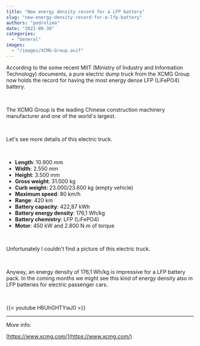 ```yaml
---
title: "New energy density record for a LFP battery"
slug: "new-energy-density-record-for-a-lfp-battery"
authors: "pedrolima"
date: "2021-09-30"
categories:
  - "General"
images:
  - "/images/XCMG-Group.avif"
---
```


According to the some recent MIIT (Ministry of Industry and Information Technology) documents, a pure electric dump truck from the XCMG Group now holds the record for having the most energy dense LFP (LiFePO4) battery.

 

The XCMG Group is the leading Chinese construction machinery manufacturer and one of the world's largest.

 

Let's see more details of this electric truck.

 

- **Length**: 10.900 mm
- **Width**: 2.550 mm
- **Height**: 3.500 mm
- **Gross weight**: 31.000 kg
- **Curb weight:** 23.000/23.600 kg (empty vehicle)
- **Maximum speed**: 80 km/h
- **Range**: 420 km
- **Battery capacity**: 422,87 kWh
- **Battery energy density**: 176,1 Wh/kg
- **Battery chemistry**: LFP (LiFePO4)
- **Motor**: 450 kW and 2.800 N.m of torque

 

Unfortunately I couldn't find a picture of this electric truck.

 

Anyway, an energy density of 176,1 Wh/kg is impressive for a LFP battery pack. In the coming months we might see this kind of energy density also in LFP batteries for electric passenger cars.

 

{{< youtube H6UhGHTYwJ0 >}}

---

More info:

[https://www.xcmg.com/](https://www.xcmg.com/)
